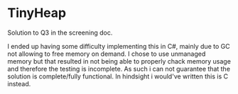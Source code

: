 # TinyHeap
Solution to Q3 in the screening doc.

I ended up having some difficulty implementing this in C#, mainly due to GC not allowing to free memory on demand. 
I chose to use unmanaged memory but that resulted in not being able to properly chack memory usage and therefore
the testing is incomplete. As such i can not guarantee that the solution is complete/fully functional. In hindsight
i would've written this is C instead.

